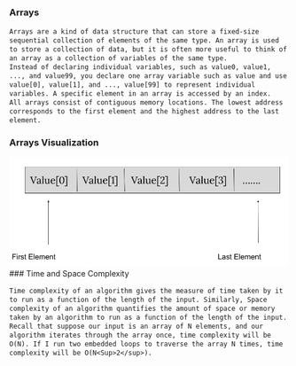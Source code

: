 ### Arrays

    Arrays are a kind of data structure that can store a fixed-size sequential collection of elements of the same type. An array is used to store a collection of data, but it is often more useful to think of an array as a collection of variables of the same type.
    Instead of declaring individual variables, such as value0, value1, ..., and value99, you declare one array variable such as value and use value[0], value[1], and ..., value[99] to represent individual variables. A specific element in an array is accessed by an index.
    All arrays consist of contiguous memory locations. The lowest address corresponds to the first element and the highest address to the last element.

### Arrays Visualization
<img src="images/array.png"/>
### Time and Space Complexity

    Time complexity of an algorithm gives the measure of time taken by it to run as a function of the length of the input. Similarly, Space complexity of an algorithm quantifies the amount of space or memory taken by an algorithm to run as a function of the length of the input.
    Recall that suppose our input is an array of N elements, and our algorithm iterates through the array once, time complexity will be O(N). If I run two embedded loops to traverse the array N times, time complexity will be O(N<Sup>2</sup>).

